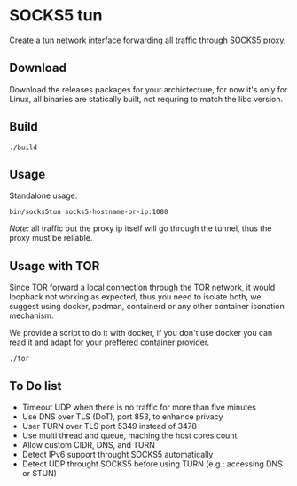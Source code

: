 # SOCKS5 tun

Create a tun network interface forwarding all traffic through SOCKS5 proxy.

## Download

Download the releases packages for your archictecture, for now it's only for Linux, all binaries are statically built, not requring to match the libc version.

## Build

```
./build
```

## Usage

Standalone usage:
```
bin/socks5tun socks5-hostname-or-ip:1080
```
*Note:* all traffic but the proxy ip itself will go through the tunnel, thus the proxy must be reliable.

## Usage with TOR

Since TOR forward a local connection through the TOR network, it would loopback not working as expected, thus you need to isolate both, we suggest using docker, podman, containerd or any other container isonation mechanism.

We provide a script to do it with docker, if you don't use docker you can read it and adapt for your preffered container provider.

```
./tor
```

## To Do list

* Timeout UDP when there is no traffic for more than five minutes
* Use DNS over TLS (DoT), port 853, to enhance privacy
* User TURN over TLS port 5349 instead of 3478
* Use multi thread and queue, maching the host cores count
* Allow custom CIDR, DNS, and TURN
* Detect IPv6 support throught SOCKS5 automatically
* Detect UDP throught SOCKS5 before using TURN (e.g.: accessing DNS or STUN)

